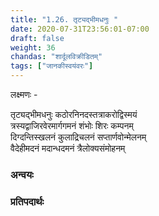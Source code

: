 ```yaml
---
title: "1.26. तृट्यद्भीमधनुः "
date: 2020-07-31T23:56:01-07:00
draft: false
weight: 36
chandas: "शार्दूलविक्रीडितम्"
tags: ["जानकीस्वयंवरः"]
---
```


<div class="skt_gadya">


लक्ष्मणः  -

</div>

<div class="shloka">

तृट्यद्भीमधनुः कठोरनिनदस्तत्राकरोद्विस्मयं  <br/>
त्रस्यद्वाजिरवेरमार्गगमनं शंभोः शिरः कम्पनम् <br/>
दिग्दन्तिस्खलनं कुलाद्रिचलनं सप्तार्णवोन्मेलनम् <br/>
वैदेहीमदनं मदान्धदमनं त्रैलोक्यसंमोहनम्  <br/>



</div>

### अन्वयः
<div class="tatparya">


</div>

### प्रतिपदार्थः

<div class="padartha">


</div>

